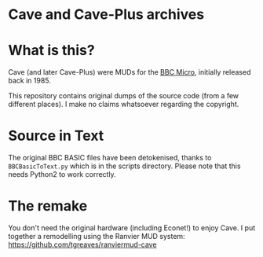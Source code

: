 # Cave and Cave-Plus archives

# What is this?

Cave (and later Cave-Plus) were MUDs for the [BBC Micro](https://en.wikipedia.org/wiki/BBC_Micro), initially released back in 1985.

This repository contains original dumps of the source code (from a few different places).  I make no claims whatsoever regarding the copyright.

# Source in Text

The original BBC BASIC files have been detokenised, thanks to ```BBCBasicToText.py``` which is in the scripts directory.  Please note that this needs Python2 to work correctly.

# The remake

You don't need the original hardware (including Econet!) to enjoy Cave.  I put together a remodelling using the Ranvier MUD system: https://github.com/tgreaves/ranviermud-cave
